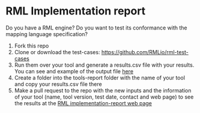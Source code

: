 # RML Implementation report 

Do you have a RML engine? Do you want to test its conformance with the mapping language specification?

1. Fork this repo
2. Clone or download the test-cases: https://github.com/RMLio/rml-test-cases
3. Run them over your tool and generate a results.csv file with your results. You can see and example of the output file [here](https://github.com/RMLio/rml-implementation-report/blob/master/tools-report/rmlmapper/results.csv)
4. Create a folder into the tools-report folder with the name of your tool and copy your results.csv file there
5. Make a pull request to the repo with the new inputs and the information of your tool (name, tool version, test date, contact and web page) to see the results at the [RML implementation-report web page](http://rml.io/implementation-report/) 
